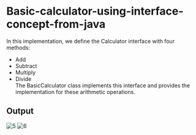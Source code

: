# Basic-calculator-using-interface-concept-from-java
In this implementation, we define the Calculator interface with four methods:
* Add 
* Subtract
* Multiply 
* Divide \
The BasicCalculator class implements this interface and provides the implementation for these arithmetic operations.

## Output
![5](https://github.com/NituY/Basic-calculator-using-interface-concept-from-java/assets/108191093/041ceb16-4061-4c21-aad7-f804dfcb4d80)
![6](https://github.com/NituY/Basic-calculator-using-interface-concept-from-java/assets/108191093/b4697d1d-89d8-47e7-bf37-a20014ff4f40)
